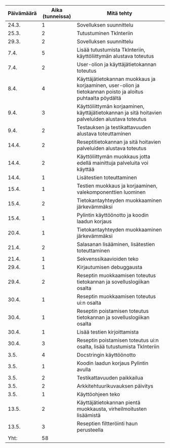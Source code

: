 Päivämäärä | Aika (tunneissa) | Mitä tehty
-----------|------------------|-----------
24.3. | 1 | Sovelluksen suunnittelu
25.3. | 2 | Tutustuminen TkInteriin
29.3. | 2 | Sovelluksen suunnittelu
7.4. | 5 | Lisää tutustumista TkInteriin, käyttöliittymän alustava toteutus 
7.4. | 2 | User-olion ja käyttäjätietokannan toteutus
8.4. | 4 | Käyttäjätietokannan muokkaus ja korjaaminen, user-olion ja tietokannan poisto ja aloitus puhtaalta pöydältä
9.4. | 3 | Käyttöliittymän korjaaminen, käyttäjätietokannan ja sitä hoitavien palveluiden alustava toteutus
9.4. | 2 | Testauksen ja testikattavuuden alustava toteuttaminen
14.4. | 2 | Reseptitietokannan ja sitä hoitavien palveluiden alustava toteutus
14.4. | 2 | Käyttöliittymän muokkaus jotta edellä mainittuja palveluita voi käyttää
14.4. | 1 | Lisätestien toteuttaminen
15.4. | 1 | Testien muokkaus ja korjaaminen, valekomponenttien luominen
15.4. | 2 | Tietokantayhteyden muokkaaminen järkevämmäksi
15.4. | 1 | Pylintin käyttöönotto ja koodin laadun korjaus
20.4. | 1 | Tietokantayhteyden muokkaaminen järkevämmäksi
21.4. | 2 | Salasanan lisääminen, lisätestien toteuttaminen
21.4. | 1 | Sekvenssikaavioiden teko
29.4. | 1 | Kirjautumisen debuggausta
29.4. | 2 | Reseptin muokkaamisen toteutus tietokannan ja sovelluslogiikan osalta
30.4. | 1 | Reseptin muokkaamisen toteutus ui:n osalta
30.4. | 1 | Reseptin poistamisen toteutus tietokannan ja sovelluslogiikan osalta
30.4. | 1 | Lisää testien kirjoittamista
30.4. | 3 | Reseptin poistamisen toteutus ui:n osalta, lisää tutustumista TkInteriin
3.5. | 4 | Docstringin käyttöönotto
3.5. | 1 | Koodin laadun korjaus Pylintin avulla
3.5. | 2 | Testikattavuuden paikkailua
3.5. | 2 | Arkkitehtuurikuvauksen päivitys
3.5. | 1 | Käyttöohjeen teko
13.5. | 2 | Käyttäjätietokannan pientä muokkausta, virheilmoitusten lisäämistä
13.5. | 3 | Reseptien filtteröinti haun perusteella
Yht: | 58 |
